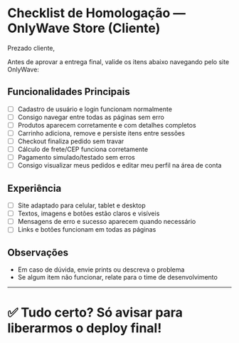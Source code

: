 # Checklist de Homologação — OnlyWave Store (Cliente)

Prezado cliente,

Antes de aprovar a entrega final, valide os itens abaixo navegando pelo site OnlyWave:

## Funcionalidades Principais
- [ ] Cadastro de usuário e login funcionam normalmente
- [ ] Consigo navegar entre todas as páginas sem erro
- [ ] Produtos aparecem corretamente e com detalhes completos
- [ ] Carrinho adiciona, remove e persiste itens entre sessões
- [ ] Checkout finaliza pedido sem travar
- [ ] Cálculo de frete/CEP funciona corretamente
- [ ] Pagamento simulado/testado sem erros
- [ ] Consigo visualizar meus pedidos e editar meu perfil na área de conta

## Experiência
- [ ] Site adaptado para celular, tablet e desktop
- [ ] Textos, imagens e botões estão claros e visíveis
- [ ] Mensagens de erro e sucesso aparecem quando necessário
- [ ] Links e botões funcionam em todas as páginas

## Observações
- Em caso de dúvida, envie prints ou descreva o problema
- Se algum item não funcionar, relate para o time de desenvolvimento

---

# ✅ Tudo certo? Só avisar para liberarmos o deploy final!
